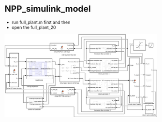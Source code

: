 # NPP_simulink_model

- run full_plant.m first and then
- open the full_plant_20

![Result](model.tiff)
